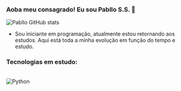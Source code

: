 ### Aoba meu consagrado! Eu sou Pabllo S.S. 👋

![Pabllo GitHub stats](https://github-readme-stats.vercel.app/api?username=Pabbs00&show_icons=true&theme=tokyonight)

- Sou iniciante em programação, atualmente estou retornando aos estudos. Aqui está toda a minha evolução em função do tempo e estudo.

### Tecnologias em estudo: 

<div style="display: inline_block"><br/>
  <img align="center" alt="Python" src="https://img.shields.io/badge/Python-14354C?style=for-the-badge&logo=python&logoColor=green">
<div>
